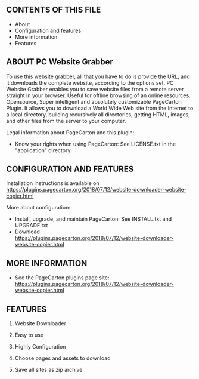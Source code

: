CONTENTS OF THIS FILE
---------------------

 * About
 * Configuration and features
 * More information
 * Features

ABOUT PC Website Grabber
------------
To use this website grabber, all that you have to do is provide the URL, and it downloads the complete website, according to the options set. PC Website Grabber enables you to save website files from a remote server straight in your browser. Useful for offline browsing of an online resources. Opensource, Super intelligent and absolutely customizable PageCarton Plugin. It allows you to download a World Wide Web site from the Internet to a local directory, building recursively all directories, getting HTML, images, and other files from the server to your computer.

Legal information about PageCarton and this plugin:
 * Know your rights when using PageCarton:
   See LICENSE.txt in the "application" directory.  

   
   
   
CONFIGURATION AND FEATURES
--------------------------

Installation instructions is available on https://plugins.pagecarton.org/2018/07/12/website-downloader-website-copier.html

More about configuration:
 * Install, upgrade, and maintain PageCarton:
   See INSTALL.txt and UPGRADE.txt
 * Download  
   https://plugins.pagecarton.org/2018/07/12/website-downloader-website-copier.html


MORE INFORMATION
----------------

 * See the PageCarton plugins page site:
   https://plugins.pagecarton.org/2018/07/12/website-downloader-website-copier.html


FEATURES
------------

1. Website Downloader

2. Easy to use

3. Highly Configuration

4. Choose pages and assets to download

5. Save all sites as zip archive